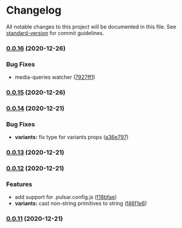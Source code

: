 # Changelog

All notable changes to this project will be documented in this file. See [standard-version](https://github.com/conventional-changelog/standard-version) for commit guidelines.

### [0.0.16](https://github.com/elforastero/pulsar-core/compare/v0.0.15...v0.0.16) (2020-12-26)


### Bug Fixes

* media-queries watcher ([7927ff1](https://github.com/elforastero/pulsar-core/commit/7927ff1b7cf0e1ad791ff3ca3a1c4e9fb150bb83))

### [0.0.15](https://github.com/elforastero/pulsar-core/compare/v0.0.14...v0.0.15) (2020-12-26)

### [0.0.14](https://github.com/elforastero/pulsar-core/compare/v0.0.13...v0.0.14) (2020-12-21)


### Bug Fixes

* **variants:** fix type for variants props ([a36e797](https://github.com/elforastero/pulsar-core/commit/a36e7978b65a27273b7390a4ef29a2c478d0aa54))

### [0.0.13](https://github.com/elforastero/pulsar-core/compare/v0.0.12...v0.0.13) (2020-12-21)

### [0.0.12](https://github.com/elforastero/pulsar-core/compare/v0.0.11...v0.0.12) (2020-12-21)


### Features

* add support for .pulsar.config.js ([f18bfae](https://github.com/elforastero/pulsar-core/commit/f18bfae913f5a7608d261ad09550841a6a432bb1))
* **variants:** cast non-string primitives to string ([f46f1e6](https://github.com/elforastero/pulsar-core/commit/f46f1e670774be3b3a61cca134013e0355bbca6e))

### [0.0.11](https://github.com/elforastero/pulsar-core/compare/v0.0.10...v0.0.11) (2020-12-21)

